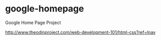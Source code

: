 # google-homepage

Google Home Page Project

http://www.theodinproject.com/web-development-101/html-css?ref=lnav

